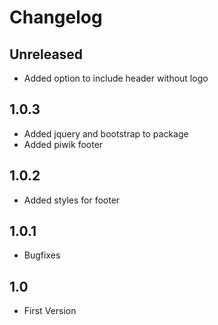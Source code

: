 # Changelog

## Unreleased
- Added option to include header without logo

## 1.0.3
- Added jquery and bootstrap to package
- Added piwik footer

## 1.0.2
- Added styles for footer

## 1.0.1
- Bugfixes

## 1.0
- First Version
